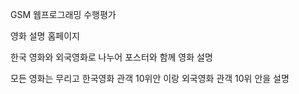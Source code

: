 GSM 웹프로그래밍 수행평가

영화 설명 홈페이지

한국 영화와 외국영화로 나누어 포스터와 함께 영화 설명

모든 영화는 무리고 한국영화 관객 10위안 이랑 외국영화 관객 10위 안을 설명
